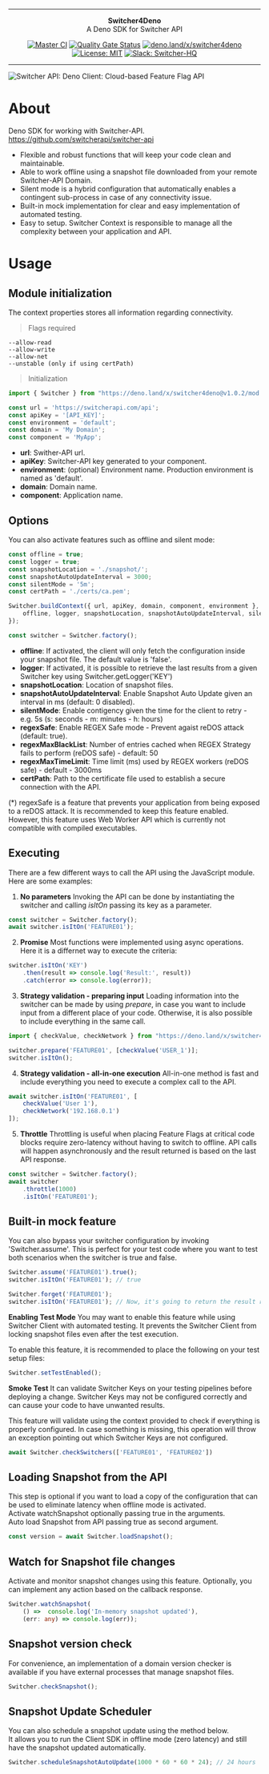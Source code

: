 ***

<div align="center">
<b>Switcher4Deno</b><br>
A Deno SDK for Switcher API
</div>

<div align="center">

[![Master CI](https://github.com/switcherapi/switcher-client-deno/actions/workflows/master.yml/badge.svg)](https://github.com/switcherapi/switcher-client-deno/actions/workflows/master.yml)
[![Quality Gate Status](https://sonarcloud.io/api/project_badges/measure?project=switcherapi_switcher-client-deno&metric=alert_status)](https://sonarcloud.io/dashboard?id=switcherapi_switcher-client-deno)
[![deno.land/x/switcher4deno](http://shield.deno.dev/x/switcher4deno)](https://deno.land/x/switcher4deno)
[![License: MIT](https://img.shields.io/badge/License-MIT-yellow.svg)](https://opensource.org/licenses/MIT)
[![Slack: Switcher-HQ](https://img.shields.io/badge/slack-@switcher/hq-blue.svg?logo=slack)](https://switcher-hq.slack.com/)

</div>

***

![Switcher API: Deno Client: Cloud-based Feature Flag API](https://github.com/switcherapi/switcherapi-assets/blob/master/logo/switcherapi_denoclient_transparency_1280.png)

# About  
Deno SDK for working with Switcher-API.
https://github.com/switcherapi/switcher-api

- Flexible and robust functions that will keep your code clean and maintainable.
- Able to work offline using a snapshot file downloaded from your remote Switcher-API Domain.
- Silent mode is a hybrid configuration that automatically enables a contingent sub-process in case of any connectivity issue.
- Built-in mock implementation for clear and easy implementation of automated testing.
- Easy to setup. Switcher Context is responsible to manage all the complexity between your application and API.

# Usage

## Module initialization
The context properties stores all information regarding connectivity.

> Flags required
```
--allow-read
--allow-write
--allow-net
--unstable (only if using certPath)
```

> Initialization
```ts
import { Switcher } from "https://deno.land/x/switcher4deno@v1.0.2/mod.ts";

const url = 'https://switcherapi.com/api';
const apiKey = '[API_KEY]';
const environment = 'default';
const domain = 'My Domain';
const component = 'MyApp';
```

- **url**: Swither-API url.
- **apiKey**: Switcher-API key generated to your component.
- **environment**: (optional) Environment name. Production environment is named as 'default'.
- **domain**: Domain name.
- **component**: Application name.

## Options
You can also activate features such as offline and silent mode:

```ts
const offline = true;
const logger = true;
const snapshotLocation = './snapshot/';
const snapshotAutoUpdateInterval = 3000;
const silentMode = '5m';
const certPath = './certs/ca.pem';

Switcher.buildContext({ url, apiKey, domain, component, environment }, {
    offline, logger, snapshotLocation, snapshotAutoUpdateInterval, silentMode, certPath
});

const switcher = Switcher.factory();
```

- **offline**: If activated, the client will only fetch the configuration inside your snapshot file. The default value is 'false'.
- **logger**: If activated, it is possible to retrieve the last results from a given Switcher key using Switcher.getLogger('KEY')
- **snapshotLocation**: Location of snapshot files.
- **snapshotAutoUpdateInterval**: Enable Snapshot Auto Update given an interval in ms (default: 0 disabled).
- **silentMode**: Enable contigency given the time for the client to retry - e.g. 5s (s: seconds - m: minutes - h: hours)
- **regexSafe**: Enable REGEX Safe mode - Prevent agaist reDOS attack (default: true).
- **regexMaxBlackList**: Number of entries cached when REGEX Strategy fails to perform (reDOS safe) - default: 50
- **regexMaxTimeLimit**: Time limit (ms) used by REGEX workers (reDOS safe) - default - 3000ms
- **certPath**: Path to the certificate file used to establish a secure connection with the API.

(*) regexSafe is a feature that prevents your application from being exposed to a reDOS attack. It is recommended to keep this feature enabled.<br>
However, this feature uses Web Worker API which is currently not compatible with compiled executables.

## Executing
There are a few different ways to call the API using the JavaScript module.
Here are some examples:

1. **No parameters**
Invoking the API can be done by instantiating the switcher and calling *isItOn* passing its key as a parameter.

```ts
const switcher = Switcher.factory();
await switcher.isItOn('FEATURE01');
```

2. **Promise**
Most functions were implemented using async operations. Here it is a differnet way to execute the criteria:

```ts
switcher.isItOn('KEY')
    .then(result => console.log('Result:', result))
    .catch(error => console.log(error));
```

3. **Strategy validation - preparing input**
Loading information into the switcher can be made by using *prepare*, in case you want to include input from a different place of your code. Otherwise, it is also possible to include everything in the same call.

```ts
import { checkValue, checkNetwork } from "https://deno.land/x/switcher4deno@[latest]/mod.ts";

switcher.prepare('FEATURE01', [checkValue('USER_1')];
switcher.isItOn();
```

4. **Strategy validation - all-in-one execution**
All-in-one method is fast and include everything you need to execute a complex call to the API.

```ts
await switcher.isItOn('FEATURE01', [
    checkValue('User 1'),
    checkNetwork('192.168.0.1')
]);
```

5. **Throttle**
Throttling is useful when placing Feature Flags at critical code blocks require zero-latency without having to switch to offline.
API calls will happen asynchronously and the result returned is based on the last API response.

```ts
const switcher = Switcher.factory();
await switcher
    .throttle(1000)
    .isItOn('FEATURE01');
```

## Built-in mock feature
You can also bypass your switcher configuration by invoking 'Switcher.assume'. This is perfect for your test code where you want to test both scenarios when the switcher is true and false.

```ts
Switcher.assume('FEATURE01').true();
switcher.isItOn('FEATURE01'); // true

Switcher.forget('FEATURE01');
switcher.isItOn('FEATURE01'); // Now, it's going to return the result retrieved from the API or the Snaopshot file
```

**Enabling Test Mode**
You may want to enable this feature while using Switcher Client with automated testing.
It prevents the Switcher Client from locking snapshot files even after the test execution.

To enable this feature, it is recommended to place the following on your test setup files:
```ts
Switcher.setTestEnabled();
```

**Smoke Test**
It can validate Switcher Keys on your testing pipelines before deploying a change.
Switcher Keys may not be configured correctly and can cause your code to have unwanted results.

This feature will validate using the context provided to check if everything is properly configured.
In case something is missing, this operation will throw an exception pointing out which Switcher Keys are not configured.
```ts
await Switcher.checkSwitchers(['FEATURE01', 'FEATURE02'])
```

## Loading Snapshot from the API
This step is optional if you want to load a copy of the configuration that can be used to eliminate latency when offline mode is activated.<br>
Activate watchSnapshot optionally passing true in the arguments.<br>
Auto load Snapshot from API passing true as second argument.

```ts
const version = await Switcher.loadSnapshot();
```

## Watch for Snapshot file changes
Activate and monitor snapshot changes using this feature. Optionally, you can implement any action based on the callback response.

```ts
Switcher.watchSnapshot(
    () =>  console.log('In-memory snapshot updated'), 
    (err: any) => console.log(err));
```

## Snapshot version check
For convenience, an implementation of a domain version checker is available if you have external processes that manage snapshot files.

```ts
Switcher.checkSnapshot();
```

## Snapshot Update Scheduler
You can also schedule a snapshot update using the method below.<br>
It allows you to run the Client SDK in offline mode (zero latency) and still have the snapshot updated automatically.

```ts
Switcher.scheduleSnapshotAutoUpdate(1000 * 60 * 60 * 24); // 24 hours
```